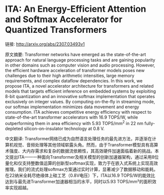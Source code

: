 # ITA: An Energy-Efficient Attention and Softmax Accelerator for Quantized Transformers

链接: http://arxiv.org/abs/2307.03493v1

原文摘要:
Transformer networks have emerged as the state-of-the-art approach for
natural language processing tasks and are gaining popularity in other domains
such as computer vision and audio processing. However, the efficient hardware
acceleration of transformer models poses new challenges due to their high
arithmetic intensities, large memory requirements, and complex dataflow
dependencies. In this work, we propose ITA, a novel accelerator architecture
for transformers and related models that targets efficient inference on
embedded systems by exploiting 8-bit quantization and an innovative softmax
implementation that operates exclusively on integer values. By computing
on-the-fly in streaming mode, our softmax implementation minimizes data
movement and energy consumption. ITA achieves competitive energy efficiency
with respect to state-of-the-art transformer accelerators with 16.9 TOPS/W,
while outperforming them in area efficiency with 5.93 TOPS/mm$^2$ in 22 nm
fully-depleted silicon-on-insulator technology at 0.8 V.

中文翻译:
Transformer网络已成为自然语言处理任务的最先进方法，并逐渐在计算机视觉、音频处理等其他领域崭露头角。然而，由于Transformer模型具有高算术强度、大内存需求和复杂的数据流依赖性，其高效硬件加速面临着新的挑战。本文提出ITA——一种面向Transformer及相关模型的创新加速器架构，通过采用8位量化和仅支持整数值运算的创新型softmax实现，致力于在嵌入式系统上实现高效推理。我们的流式处理softmax方案通过实时计算，显著减少了数据移动和能耗。在22纳米全耗尽绝缘体上硅工艺（0.8V电压）下，ITA以16.9 TOPS/W的能效比达到与最先进Transformer加速器相当的水平，同时以5.93 TOPS/mm²的面积效率实现超越。


